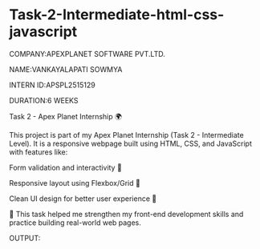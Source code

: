 # Task-2-Intermediate-html-css-javascript

COMPANY:APEXPLANET SOFTWARE PVT.LTD.

NAME:VANKAYALAPATI SOWMYA

INTERN ID:APSPL2515129

DURATION:6 WEEKS

Task 2 - Apex Planet Internship 🌍

This project is part of my Apex Planet Internship (Task 2 - Intermediate Level).
It is a responsive webpage built using HTML, CSS, and JavaScript with features like:

Form validation and interactivity 📝

Responsive layout using Flexbox/Grid 📱

Clean UI design for better user experience 🎨


📌 This task helped me strengthen my front-end development skills and practice building real-world web pages.

OUTPUT:
